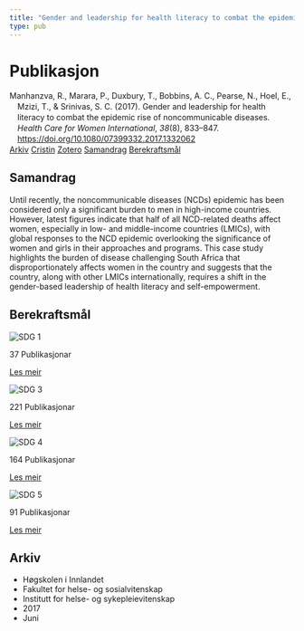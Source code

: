 ```yaml
---
title: "Gender and leadership for health literacy to combat the epidemic rise of noncommunicable diseases"
type: pub
---
```

<h1>Publikasjon</h1>
<article id="csl-bib-container-3VBKFSDS" class="csl-bib-container">
  <div class="csl-bib-body" style="line-height: 1.35; padding-left: 1em; text-indent:-1em;">
  <div class="csl-entry">Manhanzva, R., Marara, P., Duxbury, T., Bobbins, A. C., Pearse, N., Hoel, E., Mzizi, T., &amp; Srinivas, S. C. (2017). Gender and leadership for health literacy to combat the epidemic rise of noncommunicable diseases. <i>Health Care for Women International</i>, <i>38</i>(8), 833&#x2013;847. <a href="https://doi.org/10.1080/07399332.2017.1332062">https://doi.org/10.1080/07399332.2017.1332062</a></div>
</div>
  <div class="csl-bib-buttons">
    <a href="#taxonomy-article-3VBKFSDS" class="csl-bib-button">Arkiv</a>
    <a href="https://app.cristin.no/results/show.jsf?id=1476575" alt="Cristin URL" class="csl-bib-button">Cristin</a>
    <a href="http://zotero.org/groups/5022929/items/3VBKFSDS" alt="Zotero URL" class="csl-bib-button">Zotero</a>
    <a href="#abstract-article-3VBKFSDS" class="csl-bib-button">Samandrag</a>
    <a href="#sdg-article-3VBKFSDS" class="csl-bib-button">Berekraftsmål</a>
  </div>
  <div id="csl-bib-meta-container-3VBKFSDS"></div>
</article>
<div id="csl-bib-meta-3VBKFSDS" class="csl-bib-meta">
  <article id="abstract-article-3VBKFSDS" class="abstract-article">
    <h1>Samandrag</h1>
    Until recently, the noncommunicable diseases (NCDs) epidemic has been considered only a significant burden to men in high-income countries. However, latest figures indicate that half of all NCD-related deaths affect women, especially in low- and middle-income countries (LMICs), with global responses to the NCD epidemic overlooking the significance of women and girls in their approaches and programs. This case study highlights the burden of disease challenging South Africa that disproportionately affects women in the country and suggests that the country, along with other LMICs internationally, requires a shift in the gender-based leadership of health literacy and self-empowerment.
  </article>
  <article id="sdg-article-3VBKFSDS" class="sdg-article">
    <h1>Berekraftsmål</h1>
    <div class="sdg-container"><div id="sdg1" class="sdg">
<img src="{{< params subfolder >}}images/sdg/sdg01_no.png" class="image" alt="SDG 1">
<div class="sdg-overlay">
<p class="sdg-publication-count"><span>37</span> Publikasjonar</p>
<p><a href="https://www.fn.no/om-fn/fns-baerekraftsmaal/utrydde-fattigdom?lang=nno-NO" class="sdg-read-more">Les meir</a></p>
</div>
</div> <div id="sdg3" class="sdg">
<img src="{{< params subfolder >}}images/sdg/sdg03_no.png" class="image" alt="SDG 3">
<div class="sdg-overlay">
<p class="sdg-publication-count"><span>221</span> Publikasjonar</p>
<p><a href="https://www.fn.no/om-fn/fns-baerekraftsmaal/god-helse-og-livskvalitet?lang=nno-NO" class="sdg-read-more">Les meir</a></p>
</div>
</div> <div id="sdg4" class="sdg">
<img src="{{< params subfolder >}}images/sdg/sdg04_no.png" class="image" alt="SDG 4">
<div class="sdg-overlay">
<p class="sdg-publication-count"><span>164</span> Publikasjonar</p>
<p><a href="https://www.fn.no/om-fn/fns-baerekraftsmaal/god-utdanning?lang=nno-NO" class="sdg-read-more">Les meir</a></p>
</div>
</div> <div id="sdg5" class="sdg">
<img src="{{< params subfolder >}}images/sdg/sdg05_no.png" class="image" alt="SDG 5">
<div class="sdg-overlay">
<p class="sdg-publication-count"><span>91</span> Publikasjonar</p>
<p><a href="https://www.fn.no/om-fn/fns-baerekraftsmaal/likestilling-mellom-kjoennene?lang=nno-NO" class="sdg-read-more">Les meir</a></p>
</div>
</div></div>
  </article>
  <article id="taxonomy-article-3VBKFSDS" class="taxonomy-article">
    <h1>Arkiv</h1>
    <ul>
      <li>Høgskolen i Innlandet</li>
      <li>Fakultet for helse- og sosialvitenskap</li>
      <li>Institutt for helse- og sykepleievitenskap</li>
      <li>2017</li>
      <li>Juni</li>
    </ul>
  </article>
</div>

